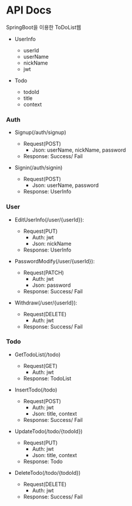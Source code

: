 # API Docs

SpringBoot을 이용한 ToDoList웹

* UserInfo
    * userId
    * userName
    * nickName
    * jwt

* Todo
    * todoId
    * title
    * context

### Auth

* Signup(/auth/signup)
    * Request(POST)
        * Json: userName, nickName, password
    * Response: Success/ Fail

* Signin(/auth/signin)
    * Request(POST)
        * Json: userName, password
    * Response: UserInfo

### User

* EditUserInfo(/user/{userId}):
    * Request(PUT)
        * Auth: jwt
        * Json: nickName
    * Response: UserInfo

* PasswordModify(/user/{userId}):
    * Request(PATCH)
        * Auth: jwt
        * Json: password
    * Response: Success/ Fail

* Withdraw(/user/{userId}):
    * Request(DELETE)
        * Auth: jwt
    * Response: Success/ Fail

### Todo

* GetTodoList(/todo)
    * Request(GET)
        * Auth: jwt
    * Response: TodoList

* InsertTodo(/todo)
    * Request(POST)
        * Auth: jwt
        * Json: title, context
    * Response: Success/ Fail

* UpdateTodo(/todo/{todoId})
    * Request(PUT)
        * Auth: jwt
        * Json: title, context
    * Response: Todo

* DeleteTodo(/todo/{todoId})
    * Request(DELETE)
        * Auth: jwt
    * Response: Success/ Fail
